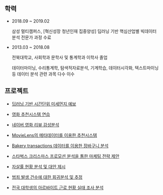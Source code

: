 
## **학력**
* 2018.09 ~ 2019.02

  삼성 멀티캠퍼스, [혁신성장 청년인재 집중양성] 딥러닝 기반 핵심산업별 빅데이터 분석 전문가 과정 수료
* 2013.03 ~ 2018.08

  전북대학교, 사회학과 문학사 및 통계학과 이학사 졸업
  
  데이터마이닝, 수리통계학, 탐색적자료분석, 기계학습, 데이터시각화, 텍스트마이닝 등 데이터 분석 관련 과목 다수 이수
 


## **프로젝트**

  * [딥러닝 기반 시간단위 미세먼지 예보](https://github.com/limsooyeon/data_science_portfolio/tree/master/%EB%94%A5%EB%9F%AC%EB%8B%9D%20%EA%B8%B0%EB%B0%98%20%EC%8B%9C%EA%B0%84%20%EB%8B%A8%EC%9C%84%20%EB%AF%B8%EC%84%B8%EB%A8%BC%EC%A7%80%20%EC%98%88%EB%B3%B4) 
  
  
  * [영화 추천시스템 연습](https://github.com/limsooyeon/data_science_portfolio/tree/master/%EB%84%A4%EC%9D%B4%EB%B2%84%20%EC%98%81%ED%99%94%20%EB%A6%AC%EB%B7%B0%20%EA%B0%90%EC%84%B1%EB%B6%84%EC%84%9D)
  
  
  * [네이버 영화 리뷰 감성분석](https://github.com/limsooyeon/data_science_portfolio/tree/master/%EB%84%A4%EC%9D%B4%EB%B2%84%20%EC%98%81%ED%99%94%20%EB%A6%AC%EB%B7%B0%20%EA%B0%90%EC%84%B1%EB%B6%84%EC%84%9D)

    
  * [MovieLens의 메타데이터를 이용한 추천시스템](https://github.com/limsooyeon/data_science_portfolio/tree/master/MovieLens%EC%9D%98%20%EB%A9%94%ED%83%80%EB%8D%B0%EC%9D%B4%ED%84%B0%EB%A5%BC%20%EC%9D%B4%EC%9A%A9%ED%95%9C%20%EC%B6%94%EC%B2%9C%20%EC%8B%9C%EC%8A%A4%ED%85%9C)
  
  
  * [Bakery transactions 데이터를 이용한 장바구니 분석](https://github.com/limsooyeon/data_science_portfolio/tree/master/bakery%20transactions%20%EB%8D%B0%EC%9D%B4%ED%84%B0%EB%A5%BC%20%EC%9D%B4%EC%9A%A9%ED%95%9C%20%EC%9E%A5%EB%B0%94%EA%B5%AC%EB%8B%88%20%EB%B6%84%EC%84%9D)

    
  * [스타벅스 크리스마스 프로모션 분석을 통한 마케팅 전략 제안](https://github.com/limsooyeon/data_science_portfolio/tree/master/%EC%8A%A4%ED%83%80%EB%B2%85%EC%8A%A4%20%ED%81%AC%EB%A6%AC%EC%8A%A4%EB%A7%88%EC%8A%A4%20%ED%94%84%EB%A1%9C%EB%AA%A8%EC%85%98%20%EB%B6%84%EC%84%9D%EC%9D%84%20%ED%86%B5%ED%95%9C%20%EB%A7%88%EC%BC%80%ED%8C%85%20%EC%A0%84%EB%9E%B5%20%EC%A0%9C%EC%95%88)

    
  * [자살률 현황 분석 및 대안 제시](https://github.com/limsooyeon/data_science_portfolio/tree/master/%EC%9E%90%EC%82%B4%EB%A5%A0%20%ED%98%84%ED%99%A9%20%EB%B6%84%EC%84%9D%20%EB%B0%8F%20%EB%8C%80%EC%95%88%20%EC%A0%9C%EC%8B%9C)


  * [범죄 발생 건수에 대한 회귀분석 및 추정](https://github.com/limsooyeon/data_science_portfolio/tree/master/%EB%B2%94%EC%A3%84%20%EB%B0%9C%EC%83%9D%20%EA%B1%B4%EC%88%98%EC%97%90%20%EB%8C%80%ED%95%9C%20%ED%9A%8C%EA%B7%80%EB%B6%84%EC%84%9D%20%EB%B0%8F%20%EC%B6%94%EC%A0%95)
    
    
  * [전국 대학생의 아르바이트 근로 현황 실태 조사 분석](https://github.com/limsooyeon/data_science_portfolio/tree/master/%EC%A0%84%EA%B5%AD%20%EB%8C%80%ED%95%99%EC%83%9D%EC%9D%98%20%EC%95%84%EB%A5%B4%EB%B0%94%EC%9D%B4%ED%8A%B8%20%EA%B7%BC%EB%A1%9C%20%ED%98%84%ED%99%A9%20%EC%8B%A4%ED%83%9C%20%EC%A1%B0%EC%82%AC%20%EB%B6%84%EC%84%9D)

    
    
  
